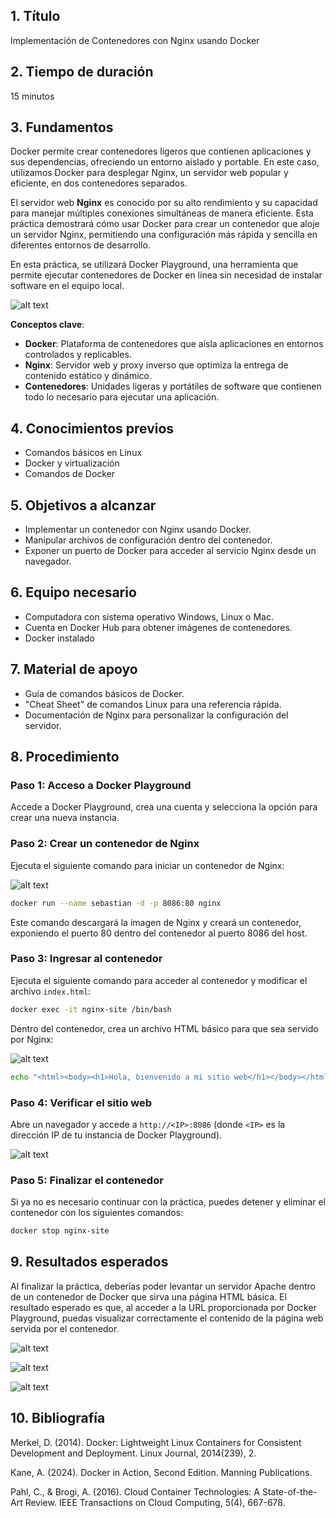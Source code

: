 ## 1. Título
Implementación de Contenedores con Nginx usando Docker

## 2. Tiempo de duración
15 minutos

## 3. Fundamentos
Docker permite crear contenedores ligeros que contienen aplicaciones y sus dependencias, ofreciendo un entorno aislado y portable. En este caso, utilizamos Docker para desplegar Nginx, un servidor web popular y eficiente, en dos contenedores separados.


El servidor web **Nginx** es conocido por su alto rendimiento y su capacidad para manejar múltiples conexiones simultáneas de manera eficiente. Esta práctica demostrará cómo usar Docker para crear un contenedor que aloje un servidor Nginx, permitiendo una configuración más rápida y sencilla en diferentes entornos de desarrollo.

En esta práctica, se utilizará Docker Playground, una herramienta que permite ejecutar contenedores de Docker en línea sin necesidad de instalar software en el equipo local.

 ![alt text](image-4.png)


**Conceptos clave**:
- **Docker**: Plataforma de contenedores que aísla aplicaciones en entornos controlados y replicables.
- **Nginx**: Servidor web y proxy inverso que optimiza la entrega de contenido estático y dinámico.
- **Contenedores**: Unidades ligeras y portátiles de software que contienen todo lo necesario para ejecutar una aplicación.

## 4. Conocimientos previos
- Comandos básicos en Linux
- Docker y virtualización
- Comandos de Docker

## 5. Objetivos a alcanzar
- Implementar un contenedor con Nginx usando Docker.
- Manipular archivos de configuración dentro del contenedor.
- Exponer un puerto de Docker para acceder al servicio Nginx desde un navegador.

## 6. Equipo necesario
- Computadora con sistema operativo Windows, Linux o Mac.
- Cuenta en Docker Hub para obtener imágenes de contenedores.
- Docker instalado 

## 7. Material de apoyo
- Guía de comandos básicos de Docker.
- "Cheat Sheet" de comandos Linux para una referencia rápida.
- Documentación de Nginx para personalizar la configuración del servidor.


## 8. Procedimiento


### Paso 1: Acceso a Docker Playground
Accede a Docker Playground, crea una cuenta y selecciona la opción para crear una nueva instancia.

### Paso 2: Crear un contenedor de Nginx
Ejecuta el siguiente comando para iniciar un contenedor de Nginx:

![alt text](image-3.png)

```bash
docker run --name sebastian -d -p 8086:80 nginx
```

Este comando descargará la imagen de Nginx y creará un contenedor, exponiendo el puerto 80 dentro del contenedor al puerto 8086 del host.

### Paso 3: Ingresar al contenedor
Ejecuta el siguiente comando para acceder al contenedor y modificar el archivo `index.html`:

```bash
docker exec -it nginx-site /bin/bash
```

Dentro del contenedor, crea un archivo HTML básico para que sea servido por Nginx:

![alt text](image-1.png)

```bash
echo "<html><body><h1>Hola, bienvenido a mi sitio web</h1></body></html>" > /usr/share/nginx/html/index.html
```

### Paso 4: Verificar el sitio web
Abre un navegador y accede a `http://<IP>:8086` (donde `<IP>` es la dirección IP de tu instancia de Docker Playground).

![alt text](image-2.png)

### Paso 5: Finalizar el contenedor
Si ya no es necesario continuar con la práctica, puedes detener y eliminar el contenedor con los siguientes comandos:

```bash
docker stop nginx-site
```



## 9. Resultados esperados

Al finalizar la práctica, deberías poder levantar un servidor Apache dentro de un contenedor de Docker que sirva una página HTML básica. El resultado esperado es que, al acceder a la URL proporcionada por Docker Playground, puedas visualizar correctamente el contenido de la página web servida por el contenedor.

![alt text](image-3.png)

![alt text](image-1.png)

![alt text](image-2.png)



## 10. Bibliografía

Merkel, D. (2014). Docker: Lightweight Linux Containers for Consistent Development and Deployment. Linux Journal, 2014(239), 2.

Kane, A. (2024). Docker in Action, Second Edition. Manning Publications.

Pahl, C., & Brogi, A. (2016). Cloud Container Technologies: A State-of-the-Art Review. IEEE Transactions on Cloud Computing, 5(4), 667-678.